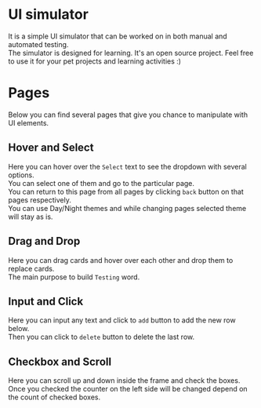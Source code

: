 # UI simulator
It is a simple UI simulator that can be worked on in both manual and automated testing. \
The simulator is designed for learning. It's an open source project. Feel free to use it for your pet projects and learning activities :)

# Pages
Below you can find several pages that give you chance to manipulate with UI elements.

## Hover and Select
Here you can hover over the `Select` text to see the dropdown with several options. \
You can select one of them and go to the particular page. \
You can return to this page from all pages by clicking `back` button on that pages respectively. \
You can use Day/Night themes and while changing pages selected theme will stay as is. 

## Drag and Drop
Here you can drag cards and hover over each other and drop them to replace cards. \
The main purpose to build `Testing` word. 

## Input and Click
Here you can input any text and click to `add` button to add the new row below. \
Then you can click to `delete` button to delete the last row. 

## Checkbox and Scroll
Here you can scroll up and down inside the frame and check the boxes. \
Once you checked the counter on the left side will be changed depend on the count of checked boxes. 